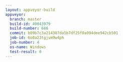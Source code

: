 ```yaml
---
layout: appveyor-build
appveyor:
  branch: master
  build-id: 49043979
  build-number: 686
  commit: b09b7c3a214387da5b7df25f0a094dee942cb501
  job-id: 6o0a23tgjvm9w4ph
  job-number: 4
  os-name: Windows
  test-result: 0
---
```

